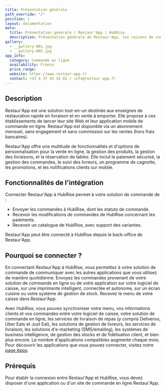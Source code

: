 ```yaml
---
title: Présentation générale
path_override: "/"
position: 1
layout: documentation
meta:
  title: Présentation générale | Restaur'App | HubRise
  description: Présentation générale de Restaur'App, les raisons de connecter Restaur'App à HubRise et les fonctionnalités de l'intégration avec HubRise.
gallery:
  - __gallery-001.jpg
  - __gallery-002.jpg
app_info:
  category: Commande en ligne
  availability: France
  price_range:
  website: https://www.restaur-app.fr
  contact: +33 4 37 43 18 02 / info@restaur-app.fr
---
```


## Description

Restaur'App est une solution tout-en-un destinée aux enseignes de restauration rapide en livraison et en vente à emporter. Elle propose à ces établissements de lancer leur site Web et leur application mobile de commande en ligne. Restaur'App est disponible via un abonnement mensuel, sans engagement et sans commission sur les ventes (hors frais bancaires).

Restaur'App offre une multitude de fonctionnalités et d'options de personnalisation pour la vente en ligne, la gestion des produits, la gestion des livraisons, et la réservation de tables. Elle inclut le paiement sécurisé, la gestion des commandes, le suivi des livreurs, un programme de cagnotte, les promotions, et les notifications clients sur mobile.

## Fonctionnalités de l'intégration

Connecter Restaur'App à HubRise permet à votre solution de commande de :

- Envoyer les commandes à HubRise, dont les statuts de commande.
- Recevoir les modifications de commandes de HubRise concernant les paiements.
- Recevoir un catalogue de HubRise, avec support des variantes.

Restaur'App peut être connecté à HubRise depuis le back-office de Restaur'App.

## Pourquoi se connecter ?

En connectant Restaur'App à HubRise, vous permettez à votre solution de commande de communiquer avec les autres applications que vous utilisez de manière quotidienne. Envoyez les commandes provenant de votre solution de commande en ligne ou de votre application sur votre logiciel de caisse, sur une imprimante intelligent, connectée et autonome, sur un écran cuisine ou votre système de gestion de stock. Recevez le menu de votre caisse dans Restaur'App.

Avec HubRise, vous pouvez synchroniser votre menu, vos informations clients et vos commandes entre votre logiciel de caisse, votre solution de commande en ligne, les services de livraison de repas (y compris Deliveroo, Uber Eats et Just Eat), les solutions de gestion de livreurs, les services de livraison, les solutions d'e-marketing (SMS/emailing), les systèmes de business intelligence, de gestion des stocks et de fidélisation client, et bien plus encore. Le nombre d'applications compatibles augmente chaque mois. Pour découvrir les applications que vous pouvez connecter, visitez notre [page Apps](/apps).

## Prérequis

Pour établir la connexion entre Restaur'App et HubRise, vous devez disposer d'une application ou d'un site de commande en ligne Restaur'App.
